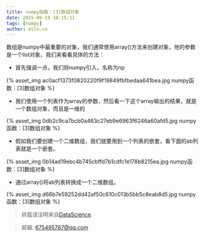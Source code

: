 ```yaml
---
title: numpy函数：[3]数组对象
date: 2015-06-19 18:15:11
tags: [numpy]
author: mlln.cn
---
```

数组是numpy中最重要的对象，我们通常使用array()方法来创建对象，他的参数是一个list对象，我们来看看具体的方法：

- 首先强调一点，我们将numpy引入，名称为np

{% asset_img ac0acf1373f0820220f9f19849fbfbedaa641bea.jpg numpy函数：[3]数组对象 %}

- 我们使用一个列表作为array的参数，然后看一下这个array输出的结果，就是一个数组对象，而且是一维的

{% asset_img 0db2c9ca7bcb0a463c27eb9e6963f6246a60afd5.jpg numpy函数：[3]数组对象 %}

- 假如我们要创建一个二维数组，我们就要用到一个列表的嵌套，看下面的ab列表就是一个嵌套。

{% asset_img 0b14ad19ebc4b745cbffd7b1cdfc1e178b8215ea.jpg numpy函数：[3]数组对象 %}

- 通过array()将ab列表转换成一个二维数组。

{% asset_img d66b7e59252dd42af50c610c013b5bb5c8eab8d5.jpg numpy函数：[3]数组对象 %}

> 转载请注明来自[DataScience](http://mlln.cn).

> 邮箱: 675495787@qq.com 
